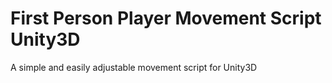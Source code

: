 # First Person Player Movement Script Unity3D
A simple and easily adjustable movement script for Unity3D

